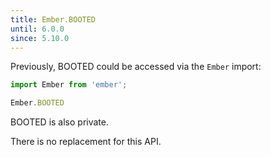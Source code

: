 ```yaml
---
title: Ember.BOOTED
until: 6.0.0
since: 5.10.0
---
```



Previously, BOOTED could be accessed via the `Ember` import:
```js
import Ember from 'ember';

Ember.BOOTED

```
BOOTED is also private.

There is no replacement for this API.
